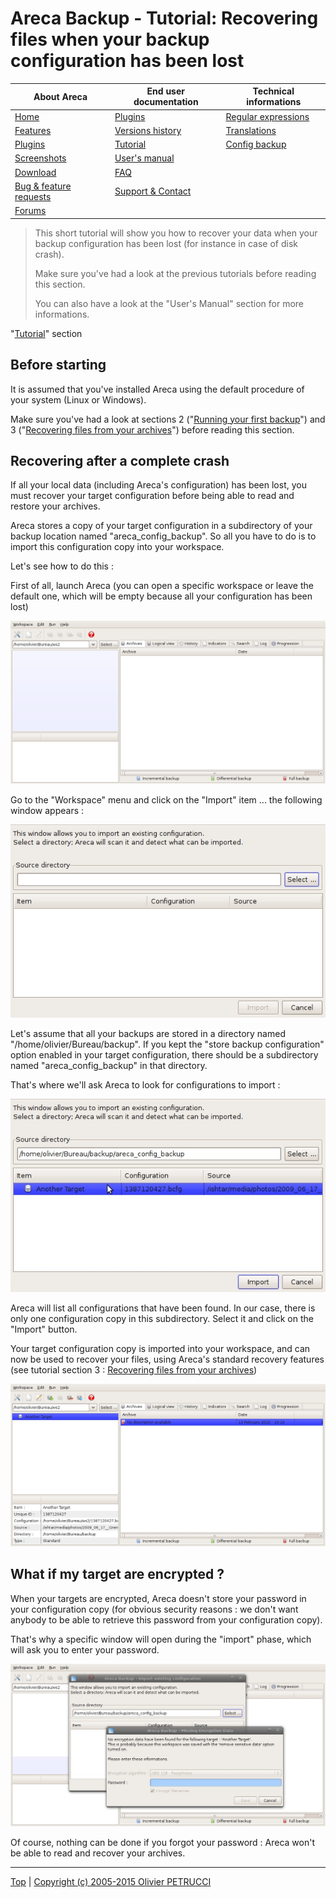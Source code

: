 # Areca Backup - Tutorial: Recovering files when your backup configuration has been lost

| About Areca                   | End user documentation            | Technical informations                        |
|-------------------------------|-----------------------------------|-----------------------------------------------|
| [Home](README.md)             | [Plugins](plugin_list.md)         | [Regular expressions](regex.md)               |
| [Features](features.md)       | [Versions history](history.md)    | [Translations](documentation.md#translations) |
| [Plugins](plugin_list.md)     | [Tutorial](tutorial.md)           | [Config backup](config_backup.md)             |
| [Screenshots](screenshots.md) | [User's manual](documentation.md) |                                               |
| [Download]                    | [FAQ](faq.md)                     |                                               |
| [Bug & feature requests]      | [Support & Contact](support.md)   |                                               |
| [Forums]                      |                                   |                                               |

[Download]: https://sourceforge.net/projects/areca/files/areca-stable/
[Bug & feature requests]: https://sourceforge.net/p/areca/_list/tickets?source=navbar
[Forums]: https://sourceforge.net/projects/areca/forums


> This short tutorial will show you how to recover your data when your backup configuration has been lost (for instance in case of disk crash).
>
> Make sure you've had a look at the previous tutorials before reading this section.
>
> You can also have a look at the "User's Manual" section for more informations.


"[Tutorial](tutorial.md)" section


## Before starting

It is assumed that you've installed Areca using the default procedure of your system (Linux or Windows).

Make sure you've had a look at sections 2 ("[Running your first backup](tutorial2.md)") and 3 ("[Recovering files from your archives](tutorial3.md)") before reading this section.

## Recovering after a complete crash

If all your local data (including Areca's configuration) has been lost, you must recover your target configuration before being able to read and restore your archives.

Areca stores a copy of your target configuration in a subdirectory of your backup location named "areca_config_backup". So all you have to do is to import this configuration copy into your workspace.


Let's see how to do this :


First of all, launch Areca (you can open a specific workspace or leave the default one, which will be empty because all your configuration has been lost)

![](./images/new_ws.jpg)

Go to the "Workspace" menu and click on the "Import" item ... the following window appears :

![](./images/import_void.jpg)

Let's assume that all your backups are stored in a directory named "/home/olivier/Bureau/backup". If you kept the "store backup configuration" option enabled in your target configuration, there should be a subdirectory named "areca_config_backup" in that directory.


That's where we'll ask Areca to look for configurations to import :

![](./images/import_full.jpg)

Areca will list all configurations that have been found. In our case, there is only one configuration copy in this subdirectory.
Select it and click on the "Import" button.


Your target configuration copy is imported into your workspace, and can now be used to recover your files, using Areca's standard recovery features (see tutorial section 3 : [Recovering files from your archives](tutorial3.md))

![](./images/physical_recovered.jpg)

## What if my target are encrypted ?

When your targets are encrypted, Areca doesn't store your password in your configuration copy (for obvious security reasons : we don't want anybody to be able to retrieve this password from your configuration copy).

That's why a specific window will open during the "import" phase, which will ask you to enter your password.

![](./images/encrypted.jpg)

Of course, nothing can be done if you forgot your password : Areca won't be able to read and recover your archives.


---

[Top] | [Copyright (c) 2005-2015 Olivier PETRUCCI]

[Top]: #areca-backup---tutorial-recovering-files-when-your-backup-configuration-has-been-lost "Go to top of the document"
[Copyright (c) 2005-2015 Olivier PETRUCCI]: areca-backup.org/tutorial5.php "Visit the original resource"